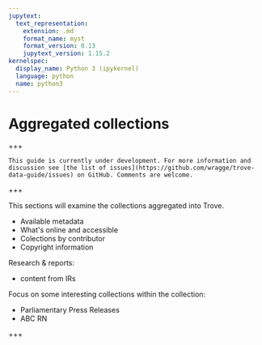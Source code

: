 ```yaml
---
jupytext:
  text_representation:
    extension: .md
    format_name: myst
    format_version: 0.13
    jupytext_version: 1.15.2
kernelspec:
  display_name: Python 3 (ipykernel)
  language: python
  name: python3
---
```


# Aggregated collections

+++

```{attention}
This guide is currently under development. For more information and discussion see [the list of issues](https://github.com/wragge/trove-data-guide/issues) on GitHub. Comments are welcome.
```

+++

This sections will examine the collections aggregated into Trove.

- Available metadata
- What's online and accessible
- Colections by contributor
- Copyright information

Research & reports:

- content from IRs

Focus on some interesting collections within the collection:

- Parliamentary Press Releases
- ABC RN

+++

```{tableofcontents}
```
